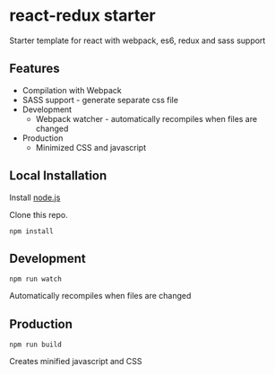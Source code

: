 # react-redux starter
Starter template for react with webpack, es6, redux and sass support

## Features
* Compilation with Webpack
* SASS support - generate separate css file
* Development
  * Webpack watcher - automatically recompiles when files are changed
* Production
  * Minimized CSS and javascript

## Local Installation

Install [node.js](https://nodejs.org)

Clone this repo.

``` text
npm install
```

## Development
```
npm run watch
```

Automatically recompiles when files are changed

## Production
```
npm run build
```

Creates minified javascript and CSS
